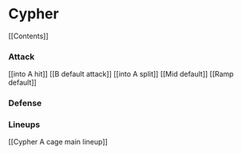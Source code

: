 
# Cypher
[[Contents]]
### Attack
[[into A hit]]
[[B default attack]]
[[into A split]]
[[Mid default]]
[[Ramp default]]

### Defense


### Lineups
[[Cypher A cage main lineup]]
